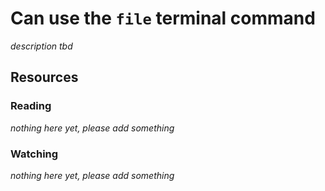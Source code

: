 # Can use the `file` terminal command
_description tbd_
## Resources
### Reading
_nothing here yet, please add something_
### Watching
_nothing here yet, please add something_
